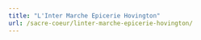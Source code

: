 ```yaml
---
title: "L'Inter Marche Epicerie Hovington"
url: /sacre-coeur/linter-marche-epicerie-hovington/
---
```

